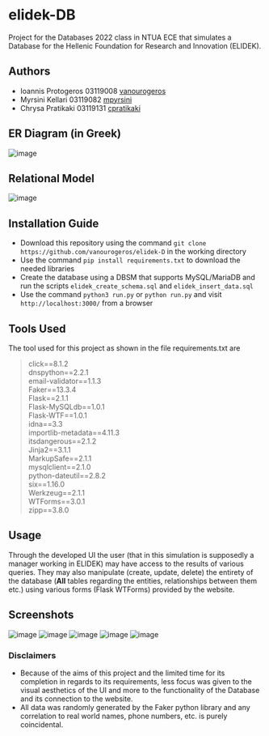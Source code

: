# elidek-DB
Project for the Databases 2022 class in NTUA ECE that simulates a Database for the Hellenic Foundation for Research and Innovation (ELIDEK). 

## Authors
- Ioannis Protogeros  03119008 [vanourogeros](https://github.com/vanourogeros)
- Myrsini Kellari     03119082 [mpyrsini](https://github.com/mpyrsini)
- Chrysa Pratikaki    03119131 [cpratikaki](https://github.com/cpratikaki)

## ER Diagram (in Greek)
![image](https://user-images.githubusercontent.com/61976410/172052702-79ff2b1a-d2b6-43cc-85ad-787644115772.png)

## Relational Model
![image](https://user-images.githubusercontent.com/61976410/172052725-99211133-2059-4af2-8b0c-930bece7b258.png)

## Installation Guide
- Download this repository using the command `git clone https://github.com/vanourogeros/elidek-D`
in the working directory
- Use the command `pip install requirements.txt` to download the needed libraries
- Create the database using a DBSM that supports MySQL/MariaDB and run the scripts `elidek_create_schema.sql` and `elidek_insert_data.sql`
- Use the command `python3 run.py` or `python run.py` and visit `http://localhost:3000/` from a browser

## Tools Used
The tool used for this project as shown in the file requirements.txt are
>click==8.1.2 <br>
>dnspython==2.2.1<br>
>email-validator==1.1.3<br>
>Faker==13.3.4<br>
>Flask==2.1.1<br>
>Flask-MySQLdb==1.0.1<br>
>Flask-WTF==1.0.1<br>
>idna==3.3<br>
>importlib-metadata==4.11.3<br>
>itsdangerous==2.1.2<br>
>Jinja2==3.1.1<br>
>MarkupSafe==2.1.1<br>
>mysqlclient==2.1.0<br>
>python-dateutil==2.8.2<br>
>six==1.16.0<br>
>Werkzeug==2.1.1<br>
>WTForms==3.0.1<br>
>zipp==3.8.0

## Usage
Through the developed UI the user (that in this simulation is supposedly a manager working in ELIDEK) may have access to the results of various queries. They may also manipulate (create, update, delete) the entirety of the database (<b>All</b> tables regarding the entities, relationships between them etc.) using various forms (Flask WTForms) provided by the website.

## Screenshots
![image](https://user-images.githubusercontent.com/61976410/172053255-3ae5b0bc-fcf1-47c3-a19e-8e99536d3d08.png)
![image](https://user-images.githubusercontent.com/61976410/172053312-3486b596-458b-406d-aa4b-0eb087c155fa.png)
![image](https://user-images.githubusercontent.com/61976410/172053694-205dcafc-39dc-4d2a-bda9-5c56d839c79d.png)
![image](https://user-images.githubusercontent.com/61976410/172053343-ff14cd0c-c94b-4a88-8650-04afe31e78dd.png)
![image](https://user-images.githubusercontent.com/61976410/172053411-9840532b-ac6c-4e3b-b8d2-e274eab07c4c.png)

### Disclaimers
- Because of the aims of this project and the limited time for its completion in regards to its requirements, less focus was given to the visual aesthetics of the UI and more to the functionality of the Database and its connection to the website.
- All data was randomly generated by the Faker python library and any correlation to real world names, phone numbers, etc. is purely coincidental.

